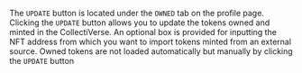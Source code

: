 The `UPDATE` button is located under the `OWNED` tab on the profile page. Clicking the `UPDATE` button allows you to update the tokens owned and minted in the CollectiVerse. An optional box is provided for inputting the NFT address from which you want to import tokens minted from an external source. Owned tokens are not loaded automatically but manually by clicking the `UPDATE` button
